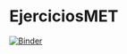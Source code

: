 # EjerciciosMET

[![Binder](https://mybinder.org/badge_log.svg )](https://mybinder.org/v2/gh/MiguelMelilla/EjerciciosMET/main?filepath=ActividadFinal412.ipynb)



